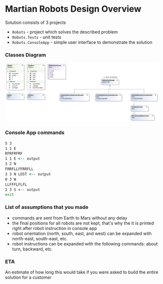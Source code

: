 # Martian Robots Design Overview

Solution consists of 3 projects

  - `Robots` - project which solves the described problem
  - `Robots.Tests` - unit tests
  - `Robots.ConsoleApp` - simple user interface to demonstrate the solution

### Classes Diagram

![](https://github.com/sergey-fuflygin/martian-robots/blob/master/ClassesDiagram.png)

### Console App commands

```cmd
5 3
1 1 E
RFRFRFRF
1 1 E <-- output
3 2 N
FRRFLLFFRRFLL
3 3 N LOST <-- output
0 3 W
LLFFFLFLFL
2 3 S <-- output
exit
```

### List of assumptions that you made

- commands are sent from Earth to Mars without any delay
- the final positions for all robots are not kept, that's why the it is printed right after robot instruction in console app
- robot orientation (north, south, east, and west) can be expanded with north-east, south-east, etc.
- robot instructions can be expanded with the following commands: about turn, backward, etc.

### ETA

An estimate of how long this would take if you were asked to build the entire solution for a customer
